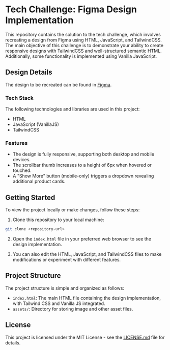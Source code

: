 # Tech Challenge: Figma Design Implementation

This repository contains the solution to the tech challenge, which involves recreating a design from Figma using HTML, JavaScript, and TailwindCSS. The main objective of this challenge is to demonstrate your ability to create responsive designs with TailwindCSS and well-structured semantic HTML. Additionally, some functionality is implemented using Vanilla JavaScript.

## Design Details

The design to be recreated can be found in [Figma](https://www.figma.com/file/K8ebUjtI8Ikh9ZY1BhOY1I/Tech-Challenge?type=design&node-id=0%3A1&mode=design&t=gadmH4sD1zCcsJ0g-1).

### Tech Stack

The following technologies and libraries are used in this project:

- HTML
- JavaScript (VanillaJS)
- TailwindCSS

### Features

- The design is fully responsive, supporting both desktop and mobile devices.
- The scrollbar thumb increases to a height of 6px when hovered or touched.
- A "Show More" button (mobile-only) triggers a dropdown revealing additional product cards.

## Getting Started

To view the project locally or make changes, follow these steps:

1. Clone this repository to your local machine:

```bash
git clone <repository-url>
```

2. Open the `index.html` file in your preferred web browser to see the design implementation.

3. You can also edit the HTML, JavaScript, and TailwindCSS files to make modifications or experiment with different features.

## Project Structure

The project structure is simple and organized as follows:

- `index.html`: The main HTML file containing the design implementation, with Tailwind CSS and Vanilla JS integrated.
- `assets/`: Directory for storing image and other asset files.

## License

This project is licensed under the MIT License - see the [LICENSE.md](LICENSE.md) file for details.
